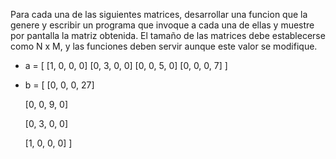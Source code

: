 Para cada una de las siguientes matrices, desarrollar una funcion que la genere  y escribir un programa que invoque a cada una de ellas y muestre por pantalla la matriz obtenida. El tamaño de las matrices debe establecerse como N x M, y las funciones deben servir aunque este valor se modifique.

- a = [
    [1, 0, 0, 0]
    [0, 3, 0, 0]
    [0, 0, 5, 0]
    [0, 0, 0, 7]
]
- b = [
    [0, 0, 0, 27]

    [0, 0, 9, 0]
    
    [0, 3, 0, 0]
    
    [1, 0, 0, 0]
]